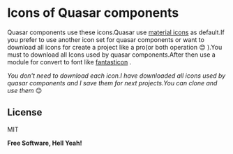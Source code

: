 # Icons of Quasar components

Quasar components use these icons.Quasar use [material icons][material] as default.If you prefer to use another icon set for quasar components or want to download all icons for create a project like a pro(or both operation :blush: ).You must to download all Icons used by quasar components.After then use a module for convert to font like [fantasticon][fantasticon] .

 *You don't need to download each icon.I have downloaded all icons used by quasar components and I save them for next projects.You can clone and use them* :blush:

## License

MIT

**Free Software, Hell Yeah!**


   [fantasticon]: https://www.npmjs.com/package/fantasticon?activeTab=readme "fantasticon module"
   [material]:  https://fonts.google.com/icons?selected=Material+Icons "material icons"
